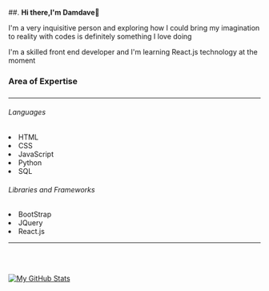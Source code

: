 ##. <b>Hi there,I'm Damdave</b>👋<br>
<p>I'm a very inquisitive person and exploring how I could bring my imagination to reality with codes is definitely something I love doing</p>
<p>I'm a skilled front end developer and I'm learning React.js technology at the moment</p>
<h3>Area of Expertise<h3/><hr>
<h6>Languages</h6>
<li>HTML<li>CSS<li>JavaScript<li>Python<li>SQL
<h6>Libraries and Frameworks</h6>
<li>BootStrap<li>JQuery<li>React.js
<hr>

<br><br>
<!--[![trophy](https://github-profile-trophy.vercel.app/?username=damdave&margin-w=8)](https://github.com/ryo-ma/github-profile-trophy) -->

[![My GitHub Stats](https://github-readme-stats.vercel.app/api/?username=damdave&count_private=true&theme=tokyonight&showicons=true&hide_border=true)]()

